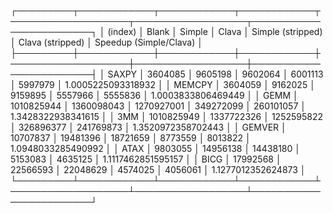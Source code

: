 ┌─────────┬────────────┬────────────┬────────────┬───────────────────┬──────────────────┬────────────────────────┐
│ (index) │   Blank    │   Simple   │   Clava    │ Simple (stripped) │ Clava (stripped) │ Speedup (Simple/Clava) │
├─────────┼────────────┼────────────┼────────────┼───────────────────┼──────────────────┼────────────────────────┤
│  SAXPY  │  3604085   │  9605198   │  9602064   │      6001113      │     5997979      │   1.0005225093318932   │
│ MEMCPY  │  3604059   │  9162025   │  9159895   │      5557966      │     5555836      │   1.0003833806469449   │
│  GEMM   │ 1010825944 │ 1360098043 │ 1270927001 │     349272099     │    260101057     │   1.3428322938341615   │
│   3MM   │ 1010825949 │ 1337722326 │ 1252595822 │     326896377     │    241769873     │   1.3520972358702443   │
│ GEMVER  │  10707837  │  19481396  │  18721659  │      8773559      │     8013822      │   1.0948033285490992   │
│  ATAX   │  9803055   │  14956138  │  14438180  │      5153083      │     4635125      │   1.1117462851595157   │
│  BICG   │  17992568  │  22566593  │  22048629  │      4574025      │     4056061      │   1.1277012352624873   │
└─────────┴────────────┴────────────┴────────────┴───────────────────┴──────────────────┴────────────────────────┘
